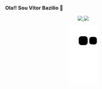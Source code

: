 ### Ola!! Sou Vitor Bazilio 👋

<!--
**VitorBazilio/VitorBazilio** is a ✨ _special_ ✨ repository because its `README.md` (this file) appears on your GitHub profile.

Here are some ideas to get you started:

- 🔭 I’m currently working on ...
- 🌱 I’m currently learning ...
- 👯 I’m looking to collaborate on ...
- 🤔 I’m looking for help with ...
- 💬 Ask me about ...
- 📫 How to reach me: ...
- 😄 Pronouns: ...
- ⚡ Fun fact: ...
-->

<div align="center">
  <a href="https://github.com/VitorBazilio">
  <img height="180em" src="https://github-readme-stats.vercel.app/api?username=VitorBazilio&show_icons=true&theme=midnight-purple&include_all_commits=true&count_private=true"/>
  <img height="180em" src="https://github-readme-stats.vercel.app/api/top-langs/?username=VitorBazilio&layout=compact&langs_count=7&theme=midnight-purple"/>
</div>
<div  align="center">
  
![Snake animation](https://github.com/VitorBazilio/VitorBazilio/blob/output/github-contribution-grid-snake.svg)

</div>
